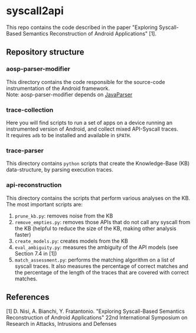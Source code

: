 # syscall2api
This repo contains the code described in the paper "Exploring Syscall-Based Semantics Reconstruction of Android Applications" [1].  

## Repository structure  
### aosp-parser-modifier
This directory contains the code responsible for the source-code instrumentation of the Android framework.  
Note: aosp-parser-modifier depends on [JavaParser](https://github.com/javaparser/javaparser)  

### trace-collection
Here you will find scripts to run a set of apps on a device running an instrumented version of Android, and collect mixed API-Syscall traces.  
It requires `adb` to be installed and available in `$PATH`.  

### trace-parser
This directory contains `python` scripts that create the Knowledge-Base (KB) data-structure, by parsing execution traces.  

### api-reconstruction
This directory contains the scripts that perform various analyses on the KB.  
The most important scripts are:  
1. `prune_kb.py`: removes noise from the KB  
2. `remove_empties.py`: removes those APIs that do not call any syscall from the KB (helpful to reduce the size of the KB, making other analysis faster)  
3. `create_models.py`: creates models from the KB  
4. `eval_ambiguity.py`: measures the ambiguity of the API models (see Section 7.4 in [1])  
5. `match_assessment.py`: performs the matching algorithm on a list of syscall traces. It also measures the percentage of correct matches and the percentage of the length of the traces that are covered with correct matches.  

## References
[1] D. Nisi, A. Bianchi, Y. Fratantonio.
"Exploring Syscall-Based Semantics Reconstruction of Android Applications"
22nd International Symposium on Research in Attacks, Intrusions and Defenses
